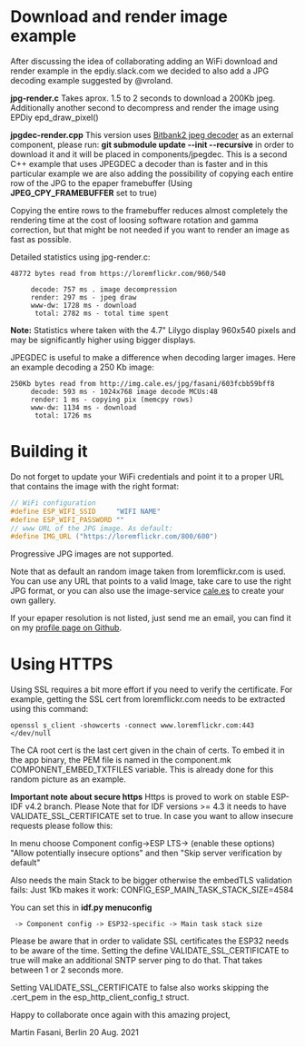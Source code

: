 Download and render image example
=================================

After discussing the idea of collaborating adding an WiFi download and render example in the epdiy.slack.com 
we decided to also add a JPG decoding example suggested by @vroland.

  **jpg-render.c**
  Takes aprox. 1.5 to 2 seconds to download a 200Kb jpeg. Additionally another second to decompress and render the image using EPDiy epd_draw_pixel()
  
  **jpgdec-render.cpp**
  This version uses [Bitbank2 jpeg decoder](https://github.com/bitbank2/JPEGDEC) as an external component, please run: **git submodule update --init --recursive**
  in order to download it and it will be placed in components/jpegdec. This is a second C++ example that uses JPEGDEC a decoder than is faster and in this particular example we are also adding the possibility of copying each entire row of the JPG to the epaper framebuffer (Using **JPEG_CPY_FRAMEBUFFER** set to true)
  
  Copying the entire rows to the framebuffer reduces almost completely the rendering time at the cost of loosing software rotation and gamma correction, but that might be not needed if you want to render an image as fast as possible.

Detailed statistics using jpg-render.c:

```
48772 bytes read from https://loremflickr.com/960/540

     decode: 757 ms . image decompression
     render: 297 ms - jpeg draw
     www-dw: 1728 ms - download
      total: 2782 ms - total time spent
```

**Note:** Statistics where taken with the 4.7" Lilygo display 960x540 pixels and may be significantly higher using bigger displays.

JPEGDEC is useful to make a difference when decoding larger images. Here an example decoding a 250 Kb image:

```
250Kb bytes read from http://img.cale.es/jpg/fasani/603fcbb59bff8
     decode: 593 ms - 1024x768 image decode MCUs:48
     render: 1 ms - copying pix (memcpy rows)
     www-dw: 1134 ms - download
      total: 1726 ms
```

Building it
===========

Do not forget to update your WiFi credentials and point it to a proper URL that contains the image with the right format:

```c
// WiFi configuration
#define ESP_WIFI_SSID     "WIFI NAME"
#define ESP_WIFI_PASSWORD ""
// www URL of the JPG image. As default:
#define IMG_URL ("https://loremflickr.com/800/600")
```

Progressive JPG images are not supported.

Note that as default an random image taken from loremflickr.com is used. You can use any URL that points to a valid Image, take care to use the right JPG format, or you can also use the image-service [cale.es](https://cale.es) to create your own gallery.

If your epaper resolution is not listed, just send me an email, you can find it on my [profile page on Github](https://github.com/martinberlin).

Using HTTPS
===========

Using SSL requires a bit more effort if you need to verify the certificate. For example, getting the SSL cert from loremflickr.com needs to be extracted using this command:

    openssl s_client -showcerts -connect www.loremflickr.com:443 </dev/null

The CA root cert is the last cert given in the chain of certs.
To embed it in the app binary, the PEM file is named in the component.mk COMPONENT_EMBED_TXTFILES variable. This is already done for this random picture as an example.

**Important note about secure https**
Https is proved to work on stable ESP-IDF v4.2 branch. Please Note that for IDF versions >= 4.3 it needs to have VALIDATE_SSL_CERTIFICATE set to true. 
In case you want to allow insecure requests please follow this:

 In menu choose Component config->ESP LTS-> (enable these options) "Allow potentially insecure options" and then "Skip server verification by default"

Also needs the main Stack to be bigger otherwise the embedTLS validation fails:
Just 1Kb makes it work: 
CONFIG_ESP_MAIN_TASK_STACK_SIZE=4584

You can set this in **idf.py menuconfig**

     -> Component config -> ESP32-specific -> Main task stack size

Please be aware that in order to validate SSL certificates the ESP32 needs to be aware of the time. Setting the define VALIDATE_SSL_CERTIFICATE to true will make an additional SNTP server ping to do that. That takes between 1 or 2 seconds more.

Setting VALIDATE_SSL_CERTIFICATE to false also works skipping the .cert_pem in the esp_http_client_config_t struct. 


Happy to collaborate once again with this amazing project,

Martin Fasani, Berlin 20 Aug. 2021
